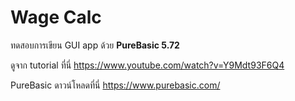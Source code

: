 # Wage Calc

ทดสอบการเขียน GUI app ด้วย **PureBasic 5.72**

ดูจาก tutorial ที่นี่ https://www.youtube.com/watch?v=Y9Mdt93F6Q4

PureBasic ดาวน์โหลดที่นี่ https://www.purebasic.com/

